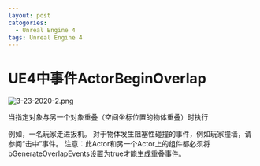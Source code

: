 ```yaml
---
layout: post
catogories:
  - Unreal Engine 4
tags: Unreal Engine 4
---
```


# UE4中事件ActorBeginOverlap

![3-23-2020-2.png](https://rpzoss.oss-cn-chengdu.aliyuncs.com/Public/3-23-2020-2.png)

当指定对象与另一个对象重叠（空间坐标位置的物体重叠）时执行

例如，一名玩家走进扳机。 对于物体发生阻塞性碰撞的事件，例如玩家撞墙，请参阅“击中”事件。 注意：此Actor和另一个Actor上的组件都必须将bGenerateOverlapEvents设置为true才能生成重叠事件。